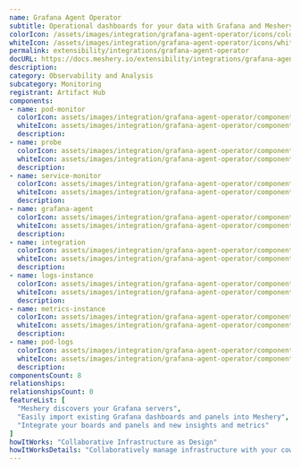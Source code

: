 ```yaml
---
name: Grafana Agent Operator
subtitle: Operational dashboards for your data with Grafana and Meshery
colorIcon: /assets/images/integration/grafana-agent-operator/icons/color/grafana-agent-operator-color.svg
whiteIcon: /assets/images/integration/grafana-agent-operator/icons/white/grafana-agent-operator-white.svg
permalink: extensibility/integrations/grafana-agent-operator
docURL: https://docs.meshery.io/extensibility/integrations/grafana-agent-operator
description: 
category: Observability and Analysis
subcategory: Monitoring
registrant: Artifact Hub
components: 
- name: pod-monitor
  colorIcon: assets/images/integration/grafana-agent-operator/components/pod-monitor/icons/color/pod-monitor-color.svg
  whiteIcon: assets/images/integration/grafana-agent-operator/components/pod-monitor/icons/white/pod-monitor-white.svg
  description: 
- name: probe
  colorIcon: assets/images/integration/grafana-agent-operator/components/probe/icons/color/probe-color.svg
  whiteIcon: assets/images/integration/grafana-agent-operator/components/probe/icons/white/probe-white.svg
  description: 
- name: service-monitor
  colorIcon: assets/images/integration/grafana-agent-operator/components/service-monitor/icons/color/service-monitor-color.svg
  whiteIcon: assets/images/integration/grafana-agent-operator/components/service-monitor/icons/white/service-monitor-white.svg
  description: 
- name: grafana-agent
  colorIcon: assets/images/integration/grafana-agent-operator/components/grafana-agent/icons/color/grafana-agent-color.svg
  whiteIcon: assets/images/integration/grafana-agent-operator/components/grafana-agent/icons/white/grafana-agent-white.svg
  description: 
- name: integration
  colorIcon: assets/images/integration/grafana-agent-operator/components/integration/icons/color/integration-color.svg
  whiteIcon: assets/images/integration/grafana-agent-operator/components/integration/icons/white/integration-white.svg
  description: 
- name: logs-instance
  colorIcon: assets/images/integration/grafana-agent-operator/components/logs-instance/icons/color/logs-instance-color.svg
  whiteIcon: assets/images/integration/grafana-agent-operator/components/logs-instance/icons/white/logs-instance-white.svg
  description: 
- name: metrics-instance
  colorIcon: assets/images/integration/grafana-agent-operator/components/metrics-instance/icons/color/metrics-instance-color.svg
  whiteIcon: assets/images/integration/grafana-agent-operator/components/metrics-instance/icons/white/metrics-instance-white.svg
  description: 
- name: pod-logs
  colorIcon: assets/images/integration/grafana-agent-operator/components/pod-logs/icons/color/pod-logs-color.svg
  whiteIcon: assets/images/integration/grafana-agent-operator/components/pod-logs/icons/white/pod-logs-white.svg
  description: 
componentsCount: 8
relationships: 
relationshipsCount: 0
featureList: [
  "Meshery discovers your Grafana servers",
  "Easily import existing Grafana dashboards and panels into Meshery",
  "Integrate your boards and panels and new insights and metrics"
]
howItWorks: "Collaborative Infrastructure as Design"
howItWorksDetails: "Collaboratively manage infrastructure with your coworkers synchronously sharing the same designs."
---
```

